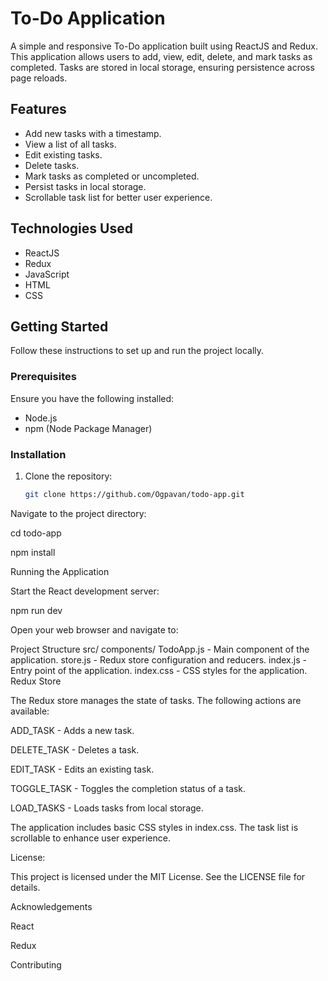 # To-Do Application

A simple and responsive To-Do application built using ReactJS and Redux. This application allows users to add, view, edit, delete, and mark tasks as completed. Tasks are stored in local storage, ensuring persistence across page reloads.

## Features

- Add new tasks with a timestamp.
- View a list of all tasks.
- Edit existing tasks.
- Delete tasks.
- Mark tasks as completed or uncompleted.
- Persist tasks in local storage.
- Scrollable task list for better user experience.

## Technologies Used

- ReactJS
- Redux
- JavaScript
- HTML
- CSS

## Getting Started

Follow these instructions to set up and run the project locally.

### Prerequisites

Ensure you have the following installed:

- Node.js
- npm (Node Package Manager)

### Installation

1. Clone the repository:
   ```bash
   git clone https://github.com/Ogpavan/todo-app.git

Navigate to the project directory:

cd todo-app



npm install

Running the Application

Start the React development server:

npm run dev

Open your web browser and navigate to:


Project Structure
src/
  components/
	TodoApp.js - Main component of the application.
	store.js - Redux store configuration and reducers.
	index.js - Entry point of the application.
	index.css - CSS styles for the application.
	Redux Store
 
The Redux store manages the state of tasks. The following actions are available:

ADD_TASK - Adds a new task.

DELETE_TASK - Deletes a task.

EDIT_TASK - Edits an existing task.

TOGGLE_TASK - Toggles the completion status of a task.

LOAD_TASKS - Loads tasks from local storage.



The application includes basic CSS styles in index.css. The task list is scrollable to enhance user experience.



License:

This project is licensed under the MIT License. See the LICENSE file for details.

Acknowledgements

React

Redux

Contributing
